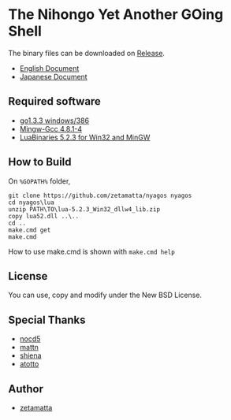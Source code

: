 The Nihongo Yet Another GOing Shell
===================================

The binary files can be downloaded on [Release](https://github.com/zetamatta/nyagos/releases).

* [English Document](./nyagos_en.md)
* [Japanese Document](./nyagos_ja.md)

Required software 
-----------------

* [go1.3.3 windows/386](http://golang.org)
* [Mingw-Gcc 4.8.1-4](http://mingw.org)
* [LuaBinaries 5.2.3 for Win32 and MinGW](http://luabinaries.sourceforge.net/index.html)

How to Build
------------

On `%GOPATH%` folder,

    git clone https://github.com/zetamatta/nyagos nyagos
    cd nyagos\lua
    unzip PATH\TO\lua-5.2.3_Win32_dllw4_lib.zip 
    copy lua52.dll ..\..
    cd ..
    make.cmd get
    make.cmd

How to use make.cmd is shown with `make.cmd help`

License
-------

You can use, copy and modify under the New BSD License.

Special Thanks
--------------

* [nocd5](https://github.com/nocd5/)
* [mattn](https://github.com/mattn/)
* [shiena](https://github.com/shiena/)
* [atotto](https://github.com/atotto/)

Author
------

* [zetamatta](https://github.com/zetamatta/)
